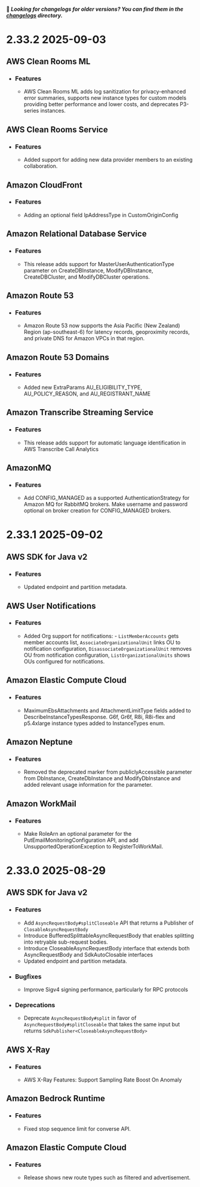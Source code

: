  #### 👋 _Looking for changelogs for older versions? You can find them in the [changelogs](./changelogs) directory._
# __2.33.2__ __2025-09-03__
## __AWS Clean Rooms ML__
  - ### Features
    - AWS Clean Rooms ML adds log sanitization for privacy-enhanced error summaries, supports new instance types for custom models providing better performance and lower costs, and deprecates P3-series instances.

## __AWS Clean Rooms Service__
  - ### Features
    - Added support for adding new data provider members to an existing collaboration.

## __Amazon CloudFront__
  - ### Features
    - Adding an optional field IpAddressType in CustomOriginConfig

## __Amazon Relational Database Service__
  - ### Features
    - This release adds support for MasterUserAuthenticationType parameter on CreateDBInstance, ModifyDBInstance, CreateDBCluster, and ModifyDBCluster operations.

## __Amazon Route 53__
  - ### Features
    - Amazon Route 53 now supports the Asia Pacific (New Zealand) Region (ap-southeast-6) for latency records, geoproximity records, and private DNS for Amazon VPCs in that region.

## __Amazon Route 53 Domains__
  - ### Features
    - Added new ExtraParams AU_ELIGIBILITY_TYPE, AU_POLICY_REASON, and AU_REGISTRANT_NAME

## __Amazon Transcribe Streaming Service__
  - ### Features
    - This release adds support for automatic language identification in AWS Transcribe Call Analytics

## __AmazonMQ__
  - ### Features
    - Add CONFIG_MANAGED as a supported AuthenticationStrategy for Amazon MQ for RabbitMQ brokers. Make username and password optional on broker creation for CONFIG_MANAGED brokers.

# __2.33.1__ __2025-09-02__
## __AWS SDK for Java v2__
  - ### Features
    - Updated endpoint and partition metadata.

## __AWS User Notifications__
  - ### Features
    - Added Org support for notifications: - `ListMemberAccounts` gets member accounts list, `AssociateOrganizationalUnit` links OU to notification configuration, `DisassociateOrganizationalUnit` removes OU from notification configuration, `ListOrganizationalUnits` shows OUs configured for notifications.

## __Amazon Elastic Compute Cloud__
  - ### Features
    - MaximumEbsAttachments and AttachmentLimitType fields added to DescribeInstanceTypesResponse. G6f, Gr6f, R8i, R8i-flex and p5.4xlarge instance types added to InstanceTypes enum.

## __Amazon Neptune__
  - ### Features
    - Removed the deprecated marker from publiclyAccessible parameter from DbInstance, CreateDbInstance and ModifyDbInstance and added relevant usage information for the parameter.

## __Amazon WorkMail__
  - ### Features
    - Make RoleArn an optional parameter for the PutEmailMonitoringConfiguration API, and add UnsupportedOperationException to RegisterToWorkMail.

# __2.33.0__ __2025-08-29__
## __AWS SDK for Java v2__
  - ### Features
    - Add `AsyncRequestBody#splitCloseable` API that returns a Publisher of `ClosableAsyncRequestBody`
    - Introduce BufferedSplittableAsyncRequestBody that enables splitting into retryable sub-request bodies.
    - Introduce CloseableAsyncRequestBody interface that extends both AsyncRequestBody and SdkAutoClosable interfaces
    - Updated endpoint and partition metadata.

  - ### Bugfixes
    - Improve Sigv4 signing performance, particularly for RPC protocols

  - ### Deprecations
    - Deprecate `AsyncRequestBody#split` in favor of `AsyncRequestBody#splitCloseable` that takes the same input but returns `SdkPublisher<CloseableAsyncRequestBody>`

## __AWS X-Ray__
  - ### Features
    - AWS X-Ray Features: Support Sampling Rate Boost On Anomaly

## __Amazon Bedrock Runtime__
  - ### Features
    - Fixed stop sequence limit for converse API.

## __Amazon Elastic Compute Cloud__
  - ### Features
    - Release shows new route types such as filtered and advertisement.

